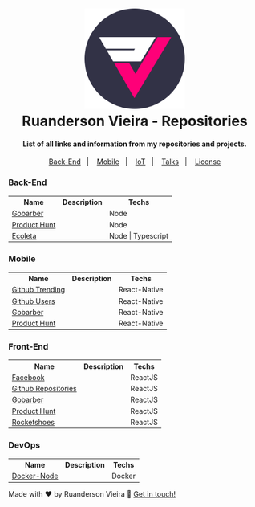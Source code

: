<h1 align="center">
   <img alt="logo" title="logo" src="https://github.com/Ruandersonvieira/Repositories/blob/master/.github/assets/img/logo/logo.png" width="200px" />
    <br>
    Ruanderson Vieira - Repositories
</h1>

<h4 align="center">
   List of all links and information from my repositories and projects.
</h4>

<p align="center">
  <a href="#back-end">Back-End</a>&nbsp;&nbsp;&nbsp;|&nbsp;&nbsp;&nbsp;
  <a href="#mobile">Mobile</a>&nbsp;&nbsp;&nbsp;|&nbsp;&nbsp;&nbsp;
  <a href="#iot">IoT</a>&nbsp;&nbsp;&nbsp;|&nbsp;&nbsp;&nbsp;
  <a href="https://github.com/Ruandersonvieira/Talks">Talks</a>&nbsp;&nbsp;&nbsp;|&nbsp;&nbsp;&nbsp;
  <a href="#memo-license">License</a>
</p>


### Back-End

<table align="center">
  <tr>
    <th>Name</th>
    <th>Description</th>
    <th>Techs</th>
  </tr>
  <tr>
    <td>
      <a href="https://github.com/Ruandersonvieira/facebook-web">
        Gobarber
      </a>
    </td>
    <td></td>
    <td>Node</td>
  </tr>
  <tr>
    <td>
      <a href="https://github.com/Ruandersonvieira/product-hunt-api">
        Product Hunt
      </a>
    </td>
    <td></td>
    <td>Node</td>
  </tr>
   <tr>
    <td>
      <a href="https://github.com/Ruandersonvieira/ecoleta-api">
        Ecoleta
      </a>
    </td>
    <td></td>
    <td>Node | Typescript</td>
  </tr>
</table>
</center>

### Mobile

<center>
<table align="center">
  <tr>
    <th>Name</th>
    <th>Description</th>
    <th>Techs</th>
  </tr>
  <tr>
    <td>
      <a href="https://github.com/Ruandersonvieira/gobarber-app">
        Github Trending
      </a>
    </td>
    <td></td>
    <td>React-Native</td>
  </tr>
  <tr>
    <td>
      <a href="https://github.com/Ruandersonvieira/github-users-app">
        Github Users
      </a>
    </td>
    <td></td>
    <td>React-Native</td>
  </tr>
  <tr>
    <td>
      <a href="https://github.com/Ruandersonvieira/gobarber-app">
        Gobarber
      </a>
    </td>
    <td></td>
    <td>React-Native</td>
  </tr>
  <tr>
    <td>
      <a href="https://github.com/Ruandersonvieira/product-hunt-app">
        Product Hunt
      </a>
    </td>
    <td></td>
    <td>React-Native</td>
  </tr>
</table>
</center>

### Front-End

<center>
<table align="center">
  <tr>
    <th>Name</th>
    <th>Description</th>
    <th>Techs</th>
  </tr>
  <tr>
    <td>
      <a href="https://github.com/Ruandersonvieira/gobarber-api">
        Facebook
      </a>
    </td>
    <td></td>
    <td>ReactJS</td>
  </tr>
  <tr>
    <td>
      <a href="https://github.com/Ruandersonvieira/github-repositories-web">
        Github Repositories
      </a>
    </td>
    <td></td>
    <td>ReactJS</td>
  </tr>
  <tr>
    <td>
      <a href="https://github.com/Ruandersonvieira/gobarber-web">
        Gobarber
      </a>
    </td>
    <td></td>
    <td>ReactJS</td>
  </tr>
  <tr>
    <td>
      <a href="https://github.com/Ruandersonvieira/product-hunt-web">
        Product Hunt
      </a>
    </td>
    <td></td>
    <td>ReactJS</td>
  </tr>
  <tr>
    <td>
      <a href="https://github.com/Ruandersonvieira/rocketshoes-web">
        Rocketshoes
      </a>
    </td>
    <td></td>
    <td>ReactJS</td>
  </tr>
</table>
</center>

### DevOps

<center>
<table align="center">
  <tr>
    <th>Name</th>
    <th>Description</th>
    <th>Techs</th>
  </tr>
  <tr>
    <td>
      <a href="https://github.com/Ruandersonvieira/docker-node">
        Docker-Node
      </a>
    </td>
    <td></td>
    <td>Docker</td>
  </tr>
</table>
</center>

Made with ♥ by Ruanderson Vieira :wave: [Get in touch!](https://www.linkedin.com/in/ruandersonvieira/)
